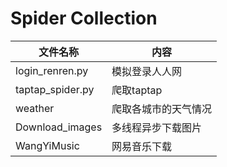 # Spider Collection
文件名称 | 内容
---|---
login_renren.py   |  模拟登录人人网
taptap_spider.py | 爬取taptap
weather | 爬取各城市的天气情况
Download_images | 多线程异步下载图片
WangYiMusic | 网易音乐下载